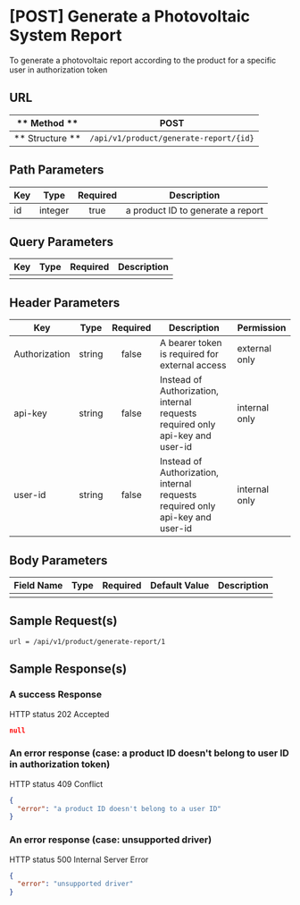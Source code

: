 # [POST] Generate a Photovoltaic System Report

To generate a photovoltaic report according to the product for a specific user in authorization token

## URL

| ** Method **    | POST                                   | 
| --------------- | -------------------------------------- | 
| ** Structure ** | `/api/v1/product/generate-report/{id}` |


## Path Parameters

| Key       | Type      | Required     | Description                         |
| --------- | :-------: | :----------: | ----------------------------------- |
| id        | integer   | true         | a product ID to generate a report   |


## Query Parameters

| Key                | Type      | Required  | Description                   |
| ------------------ | :-------: | :-------: | ----------------------------- |
|                    |           |           |                               |


## Header Parameters

| Key                 | Type       | Required  | Description                                                                   | Permission         |
| ------------------- | :--------: | :-------: | ----------------------------------------------------------------------------- | ------------------ |
| Authorization       | string     | false     | A bearer token is required for external access                                | external only      |
| api-key             | string     | false     | Instead of Authorization, internal requests required only api-key and user-id | internal only      |
| user-id             | string     | false     | Instead of Authorization, internal requests required only api-key and user-id | internal only      |


## Body Parameters

| Field Name   | Type     | Required | Default Value   |  Description                  |
| ------------ | -------- | -------- | --------------- | ----------------------------- |
|              |          |          |                 |                               |


## Sample Request(s) 
```
url = /api/v1/product/generate-report/1
```

## Sample Response(s)
### A success Response
HTTP status 202 Accepted
```json
null
```

### An error response (case: a product ID doesn't belong to user ID in authorization token)
HTTP status 409 Conflict
```json
{
  "error": "a product ID doesn't belong to a user ID"
}
```

### An error response (case: unsupported driver)
HTTP status 500 Internal Server Error
```json
{
  "error": "unsupported driver"
}
```
